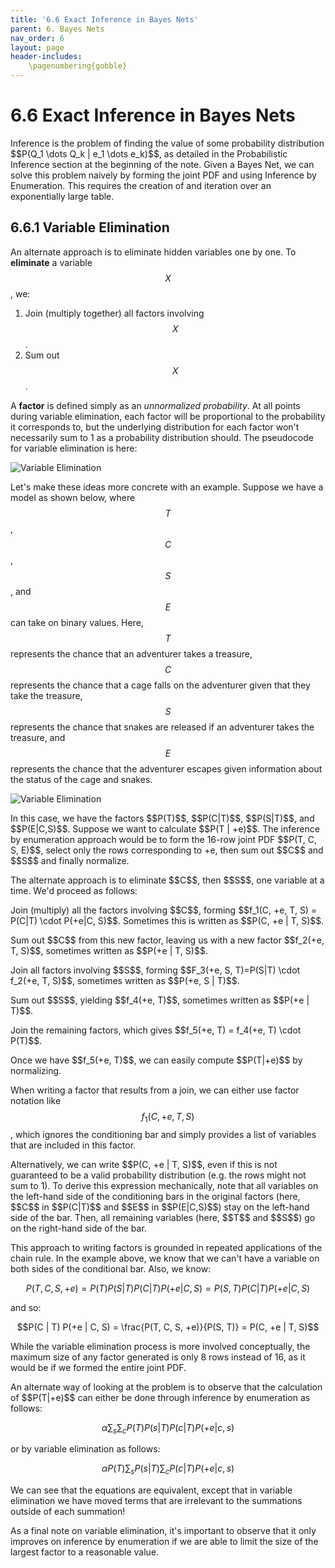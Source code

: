 ```yaml
---
title: '6.6 Exact Inference in Bayes Nets'
parent: 6. Bayes Nets
nav_order: 6
layout: page
header-includes:
    \pagenumbering{gobble}
---
```


# 6.6 Exact Inference in Bayes Nets

<p>
</p>
Inference is the problem of finding the value of some probability distribution $$P(Q_1 \dots Q_k | e_1 \dots e_k)$$, as detailed in the Probabilistic Inference section at the beginning of the note. Given a Bayes Net, we can solve this problem naively by forming the joint PDF and using Inference by Enumeration. This requires the creation of and iteration over an exponentially large table.

## 6.6.1 Variable Elimination

An alternate approach is to eliminate hidden variables one by one. To **eliminate** a variable $$X$$, we:

1. Join (multiply together) all factors involving $$X$$.
2. Sum out $$X$$.

A **factor** is defined simply as an _unnormalized probability_. At all points during variable elimination, each factor will be proportional to the probability it corresponds to, but the underlying distribution for each factor won't necessarily sum to 1 as a probability distribution should. The pseudocode for variable elimination is here:

<img src="{{ site.baseurl }}/assets/images/VarElim.png" alt="Variable Elimination" />

Let's make these ideas more concrete with an example. Suppose we have a model as shown below, where $$T$$, $$C$$, $$S$$, and $$E$$ can take on binary values. Here, $$T$$ represents the chance that an adventurer takes a treasure, $$C$$ represents the chance that a cage falls on the adventurer given that they take the treasure, $$S$$ represents the chance that snakes are released if an adventurer takes the treasure, and $$E$$ represents the chance that the adventurer escapes given information about the status of the cage and snakes.

<img src="{{ site.baseurl }}/assets/images/another_bayes_nets.png" alt="Variable Elimination" />

<p>
</p>
In this case, we have the factors $$P(T)$$, $$P(C|T)$$, $$P(S|T)$$, and $$P(E|C,S)$$. Suppose we want to calculate $$P(T | +e)$$. The inference by enumeration approach would be to form the 16-row joint PDF $$P(T, C, S, E)$$, select only the rows corresponding to +e, then sum out $$C$$ and $$S$$ and finally normalize.
<p>
</p>
The alternate approach is to eliminate $$C$$, then $$S$$, one variable at a time. We'd proceed as follows:

<p>
</p>
Join (multiply) all the factors involving $$C$$, forming $$f_1(C, +e, T, S) = P(C|T) \cdot P(+e|C, S)$$. Sometimes this is written as $$P(C, +e | T, S)$$.
<p>
</p>
Sum out $$C$$ from this new factor, leaving us with a new factor $$f_2(+e, T, S)$$, sometimes written as $$P(+e | T, S)$$.
<p>
</p>
Join all factors involving $$S$$, forming $$F_3(+e, S, T)=P(S|T) \cdot f_2(+e, T, S)$$, sometimes written as $$P(+e, S | T)$$.
<p>
</p>
Sum out $$S$$, yielding $$f_4(+e, T)$$, sometimes written as $$P(+e | T)$$.
<p>
</p>
Join the remaining factors, which gives $$f_5(+e, T) = f_4(+e, T) \cdot P(T)$$.
<p>
</p>
Once we have $$f_5(+e, T)$$, we can easily compute $$P(T|+e)$$ by normalizing.

When writing a factor that results from a join, we can either use factor notation like $$f_1(C, +e, T, S)$$, which ignores the conditioning bar and simply provides a list of variables that are included in this factor.

<p>
</p>
Alternatively, we can write $$P(C, +e | T, S)$$, even if this is not guaranteed to be a valid probability distribution (e.g. the rows might not sum to 1). To derive this expression mechanically, note that all variables on the left-hand side of the conditioning bars in the original factors (here, $$C$$ in $$P(C|T)$$ and $$E$$ in $$P(E|C,S)$$) stay on the left-hand side of the bar. Then, all remaining variables (here, $$T$$ and $$S$$) go on the right-hand side of the bar.

This approach to writing factors is grounded in repeated applications of the chain rule. In the example above, we know that we can't have a variable on both sides of the conditional bar. Also, we know:

$$P(T, C, S, +e) = P(T) P(S | T)  P(C | T) P(+e | C, S) = P(S, T) P(C | T) P(+e | C, S)$$

and so:

$$P(C | T) P(+e | C, S) = \frac{P(T, C, S, +e)}{P(S, T)} = P(C, +e | T, S)$$

While the variable elimination process is more involved conceptually, the maximum size of any factor generated is only 8 rows instead of 16, as it would be if we formed the entire joint PDF.

<p>
</p>
An alternate way of looking at the problem is to observe that the calculation of $$P(T|+e)$$ can either be done through inference by enumeration as follows:

$$\alpha \sum_s{\sum_c{P(T)P(s|T)P(c|T)P(+e|c,s)}}$$

or by variable elimination as follows:

$$\alpha P(T)\sum_s{P(s|T)\sum_c{P(c|T)P(+e|c,s)}}$$

We can see that the equations are equivalent, except that in variable elimination we have moved terms that are irrelevant to the summations outside of each summation!

As a final note on variable elimination, it's important to observe that it only improves on inference by enumeration if we are able to limit the size of the largest factor to a reasonable value.
